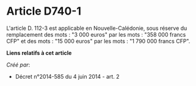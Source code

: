 # Article D740-1

L'article D. 112-3 est applicable en Nouvelle-Calédonie, sous réserve du remplacement des mots : "3 000 euros" par les mots :
"358 000 francs CFP" et des mots : "15 000 euros" par les mots : "1 790 000 francs CFP".

**Liens relatifs à cet article**

_Créé par_:

  - Décret n°2014-585 du 4 juin 2014 - art. 2
